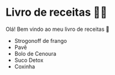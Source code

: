 # Livro de receitas :man_cook:

Olá! Bem vindo ao meu livro de receitas :wave:

- Strogonoff de frango 
- Pavê
- Bolo de Cenoura
- Suco Detox 
- Coxinha
